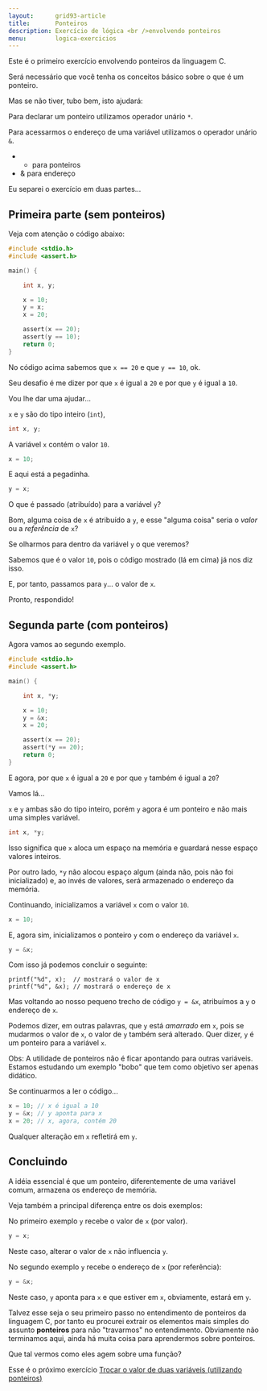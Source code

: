 ```yaml
---
layout:      grid93-article
title:       Ponteiros
description: Exercício de lógica <br />envolvendo ponteiros
menu:        logica-exercicios
---
```


Este é o primeiro exercício envolvendo ponteiros da linguagem C.

Será necessário que você tenha os conceitos básico sobre o que é um ponteiro.

Mas se não tiver, tubo bem, isto ajudará:

Para declarar um ponteiro utilizamos operador unário `*`.

Para acessarmos o endereço de uma variável utilizamos o operador unário `&`.

- * para ponteiros
- & para endereço

Eu separei o exercício em duas partes...



Primeira parte (sem ponteiros)
---

Veja com atenção o código abaixo:

```c
#include <stdio.h>
#include <assert.h>

main() {

    int x, y;

    x = 10;
    y = x;
    x = 20;

    assert(x == 20);
    assert(y == 10);
    return 0;
}
```

No código acima sabemos que `x == 20` e que `y == 10`, ok.

Seu desafio é me dizer por que `x` é igual a `20` e por que `y` é igual a `10`.

Vou lhe dar uma ajudar...

`x` e `y` são do tipo inteiro (`int`),

```c
int x, y;
```

A variável `x` contém o valor `10`.

```c
x = 10;
```

E aqui está a pegadinha.

```c
y = x;
```

O que é passado (atribuído) para a variável `y`? 

Bom, alguma coisa de `x` é atribuído a `y`, e esse "alguma coisa" seria o *valor* ou a *referência* de `x`?


Se olharmos para dentro da variável `y` o que veremos?

Sabemos que é o valor `10`, pois o código mostrado (lá em cima) já nos diz isso.

E, por tanto, passamos para `y`...  o valor de `x`.

Pronto, respondido!




Segunda parte (com ponteiros)
---

Agora vamos ao segundo exemplo.

```c
#include <stdio.h>
#include <assert.h>

main() {

    int x, *y;

    x = 10;
    y = &x;
    x = 20;

    assert(x == 20);
    assert(*y == 20);
    return 0;
}
```

E agora, por que `x` é igual a `20` e por que `y` também é igual a `20`?

Vamos lá...

`x` e `y` ambas são do tipo inteiro, porém `y` agora é um ponteiro e não mais uma simples variável.

```c
int x, *y;
```

Isso significa que `x` aloca um espaço na memória e guardará nesse espaço valores inteiros.

Por outro lado, `*y` não alocou espaço algum (ainda não, pois não foi inicializado) e, ao invés de valores, será armazenado
o endereço da memória.

Continuando, inicializamos a variável `x` com o valor `10`.

```c
x = 10;
```

E, agora sim, inicializamos o ponteiro `y` com o endereço da variável `x`.

```c
y = &x;
```

Com isso já podemos concluir o seguinte:

    printf("%d", x);  // mostrará o valor de x
    printf("%d", &x); // mostrará o endereço de x

Mas voltando ao nosso pequeno trecho de código `y = &x`, atribuímos a `y` o endereço de `x`.

Podemos dizer, em outras palavras, que `y` está *amarrado* em `x`, pois se mudarmos o valor de `x`, o valor de `y` também
será alterado. Quer dizer, `y` é um ponteiro para a variável `x`.

Obs: A utilidade de ponteiros não é ficar apontando para outras variáveis. Estamos estudando um exemplo "bobo" que tem 
como objetivo ser apenas didático.

Se continuarmos a ler o código...

```c
x = 10; // x é igual a 10
y = &x; // y aponta para x
x = 20; // x, agora, contém 20
```

Qualquer alteração em `x` refletirá em `y`.




Concluindo
---

A idéia essencial é que um ponteiro, diferentemente de uma variável comum, armazena os endereço de memória.

Veja também a principal diferença entre os dois exemplos:

No primeiro exemplo `y` recebe o valor de `x` (por valor).

```c
y = x;
```

Neste caso, alterar o valor de `x` não influencia `y`.

No segundo exemplo `y` recebe o endereço de `x` (por referência):

```c
y = &x;
```

Neste caso, `y` aponta para `x` e que estiver em `x`, obviamente, estará em `y`.

Talvez esse seja o seu primeiro passo no entendimento de ponteiros da linguagem C, por tanto eu procurei extrair os 
elementos mais simples do assunto __ponteiros__ para não "travarmos" no entendimento. Obviamente não terminamos aqui, 
ainda há muita coisa para aprendermos sobre ponteiros.

Que tal vermos como eles agem sobre uma função?

Esse é o próximo exercício [Trocar o valor de duas variáveis (utilizando ponteiros)](/logica-de-programacao/duas-variaveis-ponteiros/)


